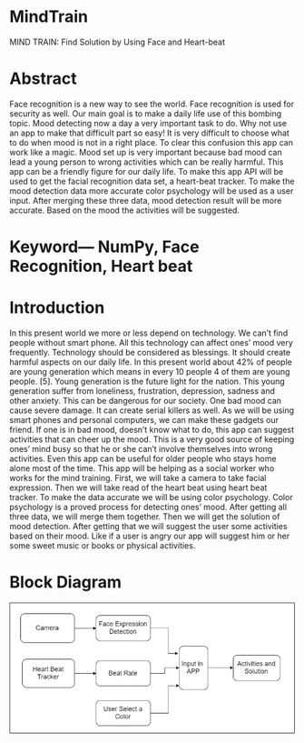 # MindTrain

MIND TRAIN: Find Solution by Using Face and Heart-beat

# Abstract
Face recognition is a new way to see the world. Face recognition is used for security as well. Our main goal is to make a daily life use of this bombing topic. Mood detecting now a day a very important task to do. Why not use an app to make that difficult part so easy! It is very difficult to choose what to do when mood is not in a right place. To clear this confusion this app can work like a magic. Mood set up is very important because bad mood can lead a young person to wrong activities which can be really harmful. This app can be a friendly figure for our daily life. To make this app API will be used to get the facial recognition data set, a heart-beat tracker. To make the mood detection data more accurate color psychology will be used as a user input. After merging these three data, mood detection result will be more accurate. Based on the mood the activities will be suggested.  

# Keyword— NumPy, Face Recognition, Heart beat

# Introduction
In this present world we more or less depend on technology. We can’t find people without smart phone. All this technology can affect ones’ mood very frequently. Technology should be considered as blessings. It should create harmful aspects on our daily life. In this present world about 42% of people are young generation which means in every 10 people 4 of them are young people. [5]. Young generation is the future light for the nation. This young generation suffer from loneliness, frustration, depression, sadness and other anxiety. This can be dangerous for our society. One bad mood can cause severe damage. It can create serial killers as well. 
As we will be using smart phones and personal computers, we can make these gadgets our friend. If one is in bad mood, doesn’t know what to do, this app can suggest activities that can cheer up the mood. This is a very good source of keeping ones’ mind busy so that he or she can’t involve themselves into wrong activities. Even this app can be useful for older people who stays home alone most of the time. This app will be helping as a social worker who works for the mind training. First, we will take a camera to take facial expression. Then we will take read of the heart beat using heart beat tracker. To make the data accurate we will be using color psychology. Color psychology is a proved process for detecting ones’ mood. After getting all three data, we will merge them together. Then we will get the solution of mood detection. After getting that we will suggest the user some activities based on their mood. Like if a user is angry our app will suggest him or her some sweet music or books or physical activities. 

# Block Diagram
![Diagram](Diagram/BlockDiagram.jpg)
